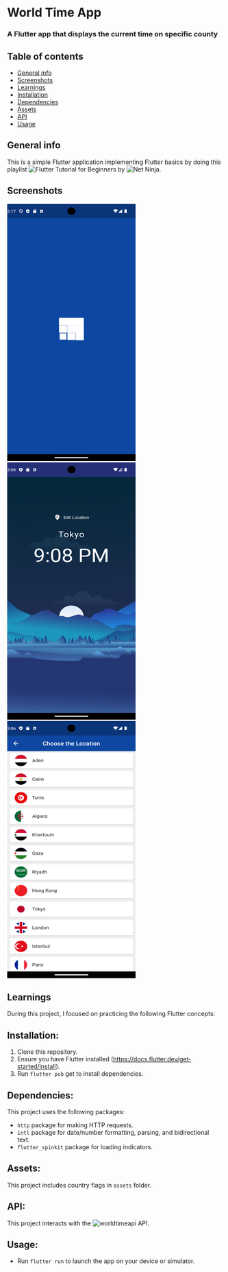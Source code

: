 # World Time App 

### A Flutter app that displays the current time on specific county

## Table of contents
* [General info](#general-info)
* [Screenshots](#screenshots)
* [Learnings](#learnings)
* [Installation](#installation)
* [Dependencies](#dependencies)
* [Assets](#assets)
* [API](#api) 
* [Usage](#usage)

## General info
This is a simple Flutter application implementing Flutter basics by doing this playlist ![Flutter Tutorial for Beginners]([https://www.youtube.com/playlist?list=PL4cUxeGkcC9jLYyp2Aoh6hcWuxFDX6PBJ]) by ![Net Ninja](https://www.youtube.com/@NetNinja).

## Screenshots
<img src="https://github.com/AGreynoon/world_time_app/blob/main/screenshots/Screenshot_1.png" width="300" height="600"/> <img src="https://github.com/AGreynoon/world_time_app/blob/main/screenshots/Screenshot_2.png" width="300" height="600"/> <img src="https://github.com/AGreynoon/world_time_app/blob/main/screenshots/Screenshot_3.png" width="300" height="600"/>

## Learnings
During this project, I focused on practicing the following Flutter concepts:


## Installation:
1. Clone this repository.
2. Ensure you have Flutter installed (https://docs.flutter.dev/get-started/install).
3. Run `flutter pub` get to install dependencies.


## Dependencies:
This project uses the following packages: 
* `http` package for making HTTP requests.
* `intl` package for date/number formatting, parsing, and bidirectional text.
* `flutter_spinkit` package for loading indicators.

## Assets:
This project includes country flags in `assets` folder.


## API:
This project interacts with the ![worldtimeapi](http://worldtimeapi.org/) API.


## Usage:
* Run `flutter run` to launch the app on your device or simulator.
